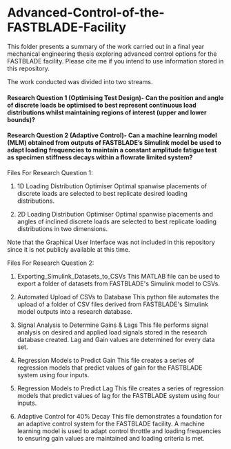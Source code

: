 # Advanced-Control-of-the-FASTBLADE-Facility
This folder presents a summary of the work carried out in a final year mechanical engineering thesis exploring advanced control options for the FASTBLADE facility.  Please cite me if you intend to use information stored in this repository.

The work conducted was divided into two streams.

#### Research Question 1 (Optimising Test Design)- Can the position and angle of discrete loads be optimised to best represent continuous load distributions whilst maintaining regions of interest (upper and lower bounds)?

#### Research Question 2 (Adaptive Control)- Can a machine learning model (MLM) obtained from outputs of FASTBLADE’s Simulink model be used to adapt loading frequencies to maintain a constant amplitude fatigue test as specimen stiffness decays within a flowrate limited system?

Files For Research Question 1:
1) 1D Loading Distribution Optimiser
Optimal spanwise placements of discrete loads are selected to best replicate desired loading distributions.

2) 2D Loading Distribution Optimiser
Optimal spanwise placements and angles of inclined discrete loads are selected to best replicate loading distributions in two dimensions.

Note that the Graphical User Interface was not included in this repository since it is not publicly available at this time.

Files For Research Question 2:
1) Exporting_Simulink_Datasets_to_CSVs
This MATLAB file can be used to export a folder of datasets from FASTBLADE's Simulink model to CSVs.

2) Automated Upload of CSVs to Database
This python file automates the upload of a folder of CSV files derived from FASTBLADE's Simulink model outputs into a research database.

3) Signal Analysis to Determine Gains & Lags
This file performs signal analysis on desired and applied load signals stored in the research database created. Lag and Gain values are determined for every data set.

4) Regression Models to Predict Gain
This file creates a series of regression models that predict values of gain for the FASTBLADE system using four inputs.

5) Regression Models to Predict Lag
This file creates a series of regression models that predict values of lag for the FASTBLADE system using four inputs.

6) Adaptive Control for 40% Decay
This file demonstrates a foundation for an adaptive control system for the FASTBLADE facility. A machine learning model is
used to adapt control throttle and loading frequencies to ensuring gain values are maintained and loading criteria 
is met.
